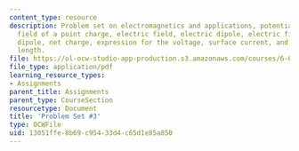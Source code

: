 ```yaml
---
content_type: resource
description: Problem set on electromagnetics and applications, potential and electric
  field of a point charge, electric field, electric dipole, electric field for the
  dipole, net charge, expression for the voltage, surface current, and force per unit
  length.
file: https://ol-ocw-studio-app-production.s3.amazonaws.com/courses/6-013-electromagnetics-and-applications-fall-2005/13051ffe8b69c95433d4c65d1e85a850_ps3.pdf
file_type: application/pdf
learning_resource_types:
- Assignments
parent_title: Assignments
parent_type: CourseSection
resourcetype: Document
title: 'Problem Set #3'
type: OCWFile
uid: 13051ffe-8b69-c954-33d4-c65d1e85a850
---
```

